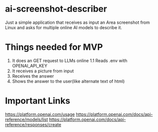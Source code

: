 # ai-screenshot-describer
Just a simple application that receives as input an Area screenshot from Linux and asks for multiple online AI models to describe it.

# Things needed for MVP
1. It does an GET request to LLMs online
    1.1 Reads .env with OPENAI_API_KEY
2. It receives a picture from input
3. Receives the answer 
4. Shows the answer to the user(like alternate text of html) 

# Important Links
https://platform.openai.com/usage
https://platform.openai.com/docs/api-reference/models/list
https://platform.openai.com/docs/api-reference/responses/create